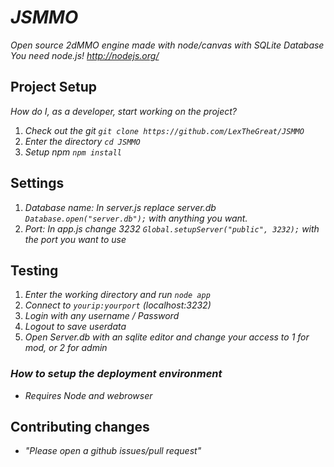 # _JSMMO_

_Open source 2dMMO engine made with node/canvas with SQLite Database_
_You need node.js! http://nodejs.org/_

## Project Setup

_How do I, as a developer, start working on the project?_ 

1. _Check out the git `git clone https://github.com/LexTheGreat/JSMMO`_
2. _Enter the directory `cd JSMMO`_
3. _Setup npm `npm install`_

## Settings

1. _Database name: In server.js replace server.db `Database.open("server.db");` with anything you want._
2. _Port: In app.js change 3232 `Global.setupServer("public", 3232);` with the port you want to use_

## Testing

1. _Enter the working directory and run `node app`_
2. _Connect to `yourip:yourport` (localhost:3232)_
3. _Login with any username / Password_
4. _Logout to save userdata_
5. _Open Server.db with an sqlite editor and change your access to 1 for mod, or 2 for admin_

### _How to setup the deployment environment_

- _Requires Node and webrowser_

## Contributing changes

- _"Please open a github issues/pull request"_
